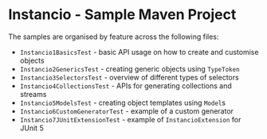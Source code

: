 # Instancio - Sample Maven Project

The samples are organised by feature across the following files:

- `Instancio1BasicsTest` - basic API usage on how to create and customise objects
- `Instancio2GenericsTest` - creating generic objects using `TypeToken`
- `Instancio3SelectorsTest` - overview of different types of selectors
- `Instancio4CollectionsTest` - APIs for generating collections and streams
- `Instancio5ModelsTest` - creating object templates using `Model`s
- `Instancio6CustomGeneratorTest` - example of a custom generator
- `Instancio7JUnitExtensionTest` - example of `InstancioExtension` for JUnit 5
